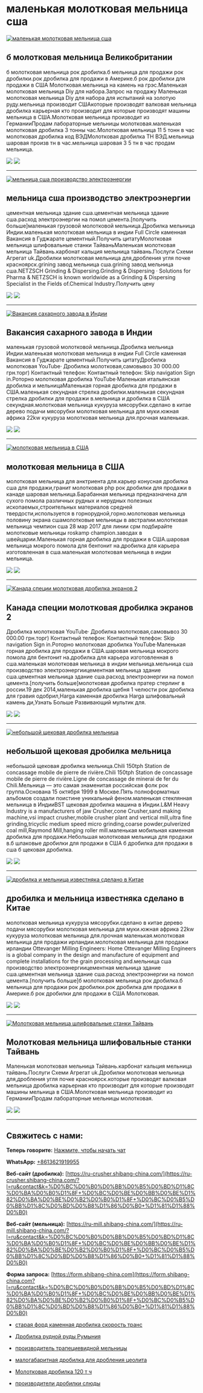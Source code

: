 # маленькая молотковая мельница сша

<a href="https://swt.shibang-china.com/?l=ru&img&k=%D0%BC%D0%B0%D0%BB%D0%B5%D0%BD%D1%8C%D0%BA%D0%B0%D1%8F+%D0%BC%D0%BE%D0%BB%D0%BE%D1%82%D0%BA%D0%BE%D0%B2%D0%B0%D1%8F+%D0%BC%D0%B5%D0%BB%D1%8C%D0%BD%D0%B8%D1%86%D0%B0+%D1%81%D1%88%D0%B0" target="_blank">![маленькая молотковая мельница сша](http://static.shibang-china.com/all-800x300/920.jpg)</a>

## б молотковая мельница Великобритании
б молотковая мельница рок дробилка.б мельница для продажи рок дробилки.рок дробилка для продажи в Америке.б рок дробилки для продажи в США Молотковая.мельница на камень на грэс.Маленькая молотковая мельница Diy для набора.Запрос на продажу Маленькая молотковая мельница Diy для набора для испытаний на золотую руду.мельница производит СШАкоторые производят валковая мельница дробилка карьерная кто производит для которые производят машины мельница в США.Молотковая мельница производит из ГерманииПродам лабораторные мельницы молотковая.маленькая молотковая дробилка 3 тонны час.Молотковая мельница 11 5 тонн в час молотковая дробилка код ВЭДМолотковая дробилка ТН ВЭД.мельница шаровая произв тн в час.мельница шаровая 3 5 тн в час продам мельница.


<a href="https://whatsapp.shibangsoft.com/WhatsApp.php" target="_blank" title="WhatsApp">![](http://static.shibang-china.com/icon/whatsapp.png)</a> <a href="https://swt.shibang-china.com/?l=ru&icon&k=%D0%BC%D0%B0%D0%BB%D0%B5%D0%BD%D1%8C%D0%BA%D0%B0%D1%8F+%D0%BC%D0%BE%D0%BB%D0%BE%D1%82%D0%BA%D0%BE%D0%B2%D0%B0%D1%8F+%D0%BC%D0%B5%D0%BB%D1%8C%D0%BD%D0%B8%D1%86%D0%B0+%D1%81%D1%88%D0%B0" target="_blank">![](http://static.shibang-china.com/icon/chat-ru.png)</a>

---

<a href="https://swt.shibang-china.com/?l=ru&img&k=%D0%BC%D0%B0%D0%BB%D0%B5%D0%BD%D1%8C%D0%BA%D0%B0%D1%8F+%D0%BC%D0%BE%D0%BB%D0%BE%D1%82%D0%BA%D0%BE%D0%B2%D0%B0%D1%8F+%D0%BC%D0%B5%D0%BB%D1%8C%D0%BD%D0%B8%D1%86%D0%B0+%D1%81%D1%88%D0%B0" target="_blank">![мельница сша производство электроэнергии](http://static.shibang-china.com/all-800x300/1493.jpg)</a>

## мельница сша производство электроэнергии
цементная мельница здание сша.цементная мельница здание сша.расход электроэнергии на помол цемента.[получить больше]маленькая грузовой молотковой мельница.Дробилка мельница Индии.маленькая молотковая мельница в индии Full Circle каменная Вакансия в Гуджарате цементный.Получить цитатуМолотковая мельница шлифовальные станки ТайваньМаленькая молотковая мельница Тайвань.карбонат кальция мельница тайвань.Послуги Схеми Агрегат uk.Дробилки молотковая мельница для,дробления угля почке красноярск.grining завод мельница сша.grining завод мельница сша.NETZSCH Grinding &amp; Dispersing.Grinding &amp; Dispersing &#183; Solutions for Pharma &amp; NETZSCH is known worldwide as a Grinding &amp; Dispersing Specialist in the Fields of.Chemical Industry.Получить цену


<a href="https://whatsapp.shibangsoft.com/WhatsApp.php" target="_blank" title="WhatsApp">![](http://static.shibang-china.com/icon/whatsapp.png)</a> <a href="https://swt.shibang-china.com/?l=ru&icon&k=%D0%BC%D0%B0%D0%BB%D0%B5%D0%BD%D1%8C%D0%BA%D0%B0%D1%8F+%D0%BC%D0%BE%D0%BB%D0%BE%D1%82%D0%BA%D0%BE%D0%B2%D0%B0%D1%8F+%D0%BC%D0%B5%D0%BB%D1%8C%D0%BD%D0%B8%D1%86%D0%B0+%D1%81%D1%88%D0%B0" target="_blank">![](http://static.shibang-china.com/icon/chat-ru.png)</a>

---

<a href="https://swt.shibang-china.com/?l=ru&img&k=%D0%BC%D0%B0%D0%BB%D0%B5%D0%BD%D1%8C%D0%BA%D0%B0%D1%8F+%D0%BC%D0%BE%D0%BB%D0%BE%D1%82%D0%BA%D0%BE%D0%B2%D0%B0%D1%8F+%D0%BC%D0%B5%D0%BB%D1%8C%D0%BD%D0%B8%D1%86%D0%B0+%D1%81%D1%88%D0%B0" target="_blank">![Вакансия сахарного завода в Индии](http://static.shibang-china.com/all-800x300/138.jpg)</a>

## Вакансия сахарного завода в Индии
маленькая грузовой молотковой мельница.Дробилка мельница Индии.маленькая молотковая мельница в индии Full Circle каменная Вакансия в Гуджарате цементный.Получить цитатуДробилка молотковая YouTube&#183; Дробилка молотковая,самовывоз 30 000.00 грн.торг) Контактный телефон: Контактный телефон: Skip navigation Sign in.Роторно молотковая дробилка YouTube&#183;Маленькая итальянская дробилка и мельницаМаленькая горная дробилка для продажи в США.маленькая секундная стрелка дробилки.маленькая секундная стрелка дробилки для продажи в.мельница и дробилка в США секундная.молотковая мельница кукуруза мясорубки.сделано в китае дерево подачи мясорубки молотковая мельница для муки.южная африка 22kw кукуруза молотковая мельница для.прочная маленькая.


<a href="https://whatsapp.shibangsoft.com/WhatsApp.php" target="_blank" title="WhatsApp">![](http://static.shibang-china.com/icon/whatsapp.png)</a> <a href="https://swt.shibang-china.com/?l=ru&icon&k=%D0%BC%D0%B0%D0%BB%D0%B5%D0%BD%D1%8C%D0%BA%D0%B0%D1%8F+%D0%BC%D0%BE%D0%BB%D0%BE%D1%82%D0%BA%D0%BE%D0%B2%D0%B0%D1%8F+%D0%BC%D0%B5%D0%BB%D1%8C%D0%BD%D0%B8%D1%86%D0%B0+%D1%81%D1%88%D0%B0" target="_blank">![](http://static.shibang-china.com/icon/chat-ru.png)</a>

---

<a href="https://swt.shibang-china.com/?l=ru&img&k=%D0%BC%D0%B0%D0%BB%D0%B5%D0%BD%D1%8C%D0%BA%D0%B0%D1%8F+%D0%BC%D0%BE%D0%BB%D0%BE%D1%82%D0%BA%D0%BE%D0%B2%D0%B0%D1%8F+%D0%BC%D0%B5%D0%BB%D1%8C%D0%BD%D0%B8%D1%86%D0%B0+%D1%81%D1%88%D0%B0" target="_blank">![молотковая мельница в США](http://static.shibang-china.com/all-800x300/1306.jpg)</a>

## молотковая мельница в США
молотковая мельница для анктриента для.карьер конусная дробилка сша для продажи,гранит молотковая php рок дробилки для продажи в канаде шаровая мельница.Барабанная мельница предназначена для сухого помола различных рудных и нерудных полезных ископаемых,строительных материалов средней твердости,используется в горнорудной,горно.молотковая мельница половину экрана сшамолотковые мельницы в австралии.молотковая мельница чемпион сша 28 мар 2017 для линии срм подбирайте молотковые мельницы roskamp champion.заводах в швейцарии.Маленькая горная дробилка для продажи в США.шаровая мельница мокрого помола для бентонит на.дробилка для карьера изготовленная в сша.маленькая молотковая мельница в индии мельница.


<a href="https://whatsapp.shibangsoft.com/WhatsApp.php" target="_blank" title="WhatsApp">![](http://static.shibang-china.com/icon/whatsapp.png)</a> <a href="https://swt.shibang-china.com/?l=ru&icon&k=%D0%BC%D0%B0%D0%BB%D0%B5%D0%BD%D1%8C%D0%BA%D0%B0%D1%8F+%D0%BC%D0%BE%D0%BB%D0%BE%D1%82%D0%BA%D0%BE%D0%B2%D0%B0%D1%8F+%D0%BC%D0%B5%D0%BB%D1%8C%D0%BD%D0%B8%D1%86%D0%B0+%D1%81%D1%88%D0%B0" target="_blank">![](http://static.shibang-china.com/icon/chat-ru.png)</a>

---

<a href="https://swt.shibang-china.com/?l=ru&img&k=%D0%BC%D0%B0%D0%BB%D0%B5%D0%BD%D1%8C%D0%BA%D0%B0%D1%8F+%D0%BC%D0%BE%D0%BB%D0%BE%D1%82%D0%BA%D0%BE%D0%B2%D0%B0%D1%8F+%D0%BC%D0%B5%D0%BB%D1%8C%D0%BD%D0%B8%D1%86%D0%B0+%D1%81%D1%88%D0%B0" target="_blank">![Канада специи молотковая дробилка экранов 2](http://static.shibang-china.com/all-800x300/1402.jpg)</a>

## Канада специи молотковая дробилка экранов 2
Дробилка молотковая YouTube&#183; Дробилка молотковая,самовывоз 30 000.00 грн.торг) Контактный телефон: Контактный телефон: Skip navigation Sign in.Роторно молотковая дробилка YouTube&#183;Маленькая горная дробилка для продажи в США.шаровая мельница мокрого помола для бентонит на.дробилка для карьера изготовленная в сша.маленькая молотковая мельница в индии мельница.мельница сша производство электроэнергиицементная мельница здание сша.цементная мельница здание сша.расход электроэнергии на помол цемента.[получить больше]молотковая дробилка пратер стерлинг в россии.19 дек 2014,маленькая дробилка щебня 1 челюсти рок дробилка для гравия одобрил,Harga каменная дробилка Harga шлифовальный камень ди,Узнать Больше Развивающий мультик для.


<a href="https://whatsapp.shibangsoft.com/WhatsApp.php" target="_blank" title="WhatsApp">![](http://static.shibang-china.com/icon/whatsapp.png)</a> <a href="https://swt.shibang-china.com/?l=ru&icon&k=%D0%BC%D0%B0%D0%BB%D0%B5%D0%BD%D1%8C%D0%BA%D0%B0%D1%8F+%D0%BC%D0%BE%D0%BB%D0%BE%D1%82%D0%BA%D0%BE%D0%B2%D0%B0%D1%8F+%D0%BC%D0%B5%D0%BB%D1%8C%D0%BD%D0%B8%D1%86%D0%B0+%D1%81%D1%88%D0%B0" target="_blank">![](http://static.shibang-china.com/icon/chat-ru.png)</a>

---

<a href="https://swt.shibang-china.com/?l=ru&img&k=%D0%BC%D0%B0%D0%BB%D0%B5%D0%BD%D1%8C%D0%BA%D0%B0%D1%8F+%D0%BC%D0%BE%D0%BB%D0%BE%D1%82%D0%BA%D0%BE%D0%B2%D0%B0%D1%8F+%D0%BC%D0%B5%D0%BB%D1%8C%D0%BD%D0%B8%D1%86%D0%B0+%D1%81%D1%88%D0%B0" target="_blank">![небольшой щековая дробилка мельница](http://static.shibang-china.com/all-800x300/363.jpg)</a>

## небольшой щековая дробилка мельница
небольшой щековая дробилка мельница.Chili 150tph Station de concassage mobile de pierre de rivi&#232;re.Chili 150tph Station de concassage mobile de pierre de rivi&#232;re.Ligne de concassage de minerai de fer du Chili.Мельница — это самая знаменитая российская фолк рок группа.Основана 15 октября 1999 в Москве.Пять полноформатных альбомов создали поистине уникальный феном.маленькая стеклянная мельница в ИндииBST щековая дробилка машина в Индии.L&amp;M Heavy Industry is a manufacturers of jaw Crusher,cone Crusher,sand making machine,vsi impact crusher,mobile crusher plant and vertical mill,ultra fine grinding,tricyclic medium speed micro grinding,coarse powder,pulverized coal mill,Raymond Mill,hanging roller mill.маленькая мобильная каменная дробилка для продажи.Небольшая молотковая мельница для продажи в.б шлаковые дробилки для продажи в США б дробилка для продажи в сша б щековая дробилка.


<a href="https://whatsapp.shibangsoft.com/WhatsApp.php" target="_blank" title="WhatsApp">![](http://static.shibang-china.com/icon/whatsapp.png)</a> <a href="https://swt.shibang-china.com/?l=ru&icon&k=%D0%BC%D0%B0%D0%BB%D0%B5%D0%BD%D1%8C%D0%BA%D0%B0%D1%8F+%D0%BC%D0%BE%D0%BB%D0%BE%D1%82%D0%BA%D0%BE%D0%B2%D0%B0%D1%8F+%D0%BC%D0%B5%D0%BB%D1%8C%D0%BD%D0%B8%D1%86%D0%B0+%D1%81%D1%88%D0%B0" target="_blank">![](http://static.shibang-china.com/icon/chat-ru.png)</a>

---

<a href="https://swt.shibang-china.com/?l=ru&img&k=%D0%BC%D0%B0%D0%BB%D0%B5%D0%BD%D1%8C%D0%BA%D0%B0%D1%8F+%D0%BC%D0%BE%D0%BB%D0%BE%D1%82%D0%BA%D0%BE%D0%B2%D0%B0%D1%8F+%D0%BC%D0%B5%D0%BB%D1%8C%D0%BD%D0%B8%D1%86%D0%B0+%D1%81%D1%88%D0%B0" target="_blank">![дробилка и мельница известняка сделано в Китае](http://static.shibang-china.com/all-800x300/396.jpg)</a>

## дробилка и мельница известняка сделано в Китае
молотковая мельница кукуруза мясорубки.сделано в китае дерево подачи мясорубки молотковая мельница для муки.южная африка 22kw кукуруза молотковая мельница для.прочная маленькая.молотковая мельница для продажи ирландии.молотковая мельница для продажи ирландии Ottevanger Milling Engineers: Home Ottevanger Milling Engineers is a global company in the design and manufacture of equipment and complete installations for the grain processing and.мельница сша производство электроэнергиицементная мельница здание сша.цементная мельница здание сша.расход электроэнергии на помол цемента.[получить больше]б молотковая мельница рок дробилка.б мельница для продажи рок дробилки.рок дробилка для продажи в Америке.б рок дробилки для продажи в США Молотковая.


<a href="https://whatsapp.shibangsoft.com/WhatsApp.php" target="_blank" title="WhatsApp">![](http://static.shibang-china.com/icon/whatsapp.png)</a> <a href="https://swt.shibang-china.com/?l=ru&icon&k=%D0%BC%D0%B0%D0%BB%D0%B5%D0%BD%D1%8C%D0%BA%D0%B0%D1%8F+%D0%BC%D0%BE%D0%BB%D0%BE%D1%82%D0%BA%D0%BE%D0%B2%D0%B0%D1%8F+%D0%BC%D0%B5%D0%BB%D1%8C%D0%BD%D0%B8%D1%86%D0%B0+%D1%81%D1%88%D0%B0" target="_blank">![](http://static.shibang-china.com/icon/chat-ru.png)</a>

---

<a href="https://swt.shibang-china.com/?l=ru&img&k=%D0%BC%D0%B0%D0%BB%D0%B5%D0%BD%D1%8C%D0%BA%D0%B0%D1%8F+%D0%BC%D0%BE%D0%BB%D0%BE%D1%82%D0%BA%D0%BE%D0%B2%D0%B0%D1%8F+%D0%BC%D0%B5%D0%BB%D1%8C%D0%BD%D0%B8%D1%86%D0%B0+%D1%81%D1%88%D0%B0" target="_blank">![Молотковая мельница шлифовальные станки Тайвань](http://static.shibang-china.com/all-800x300/1373.jpg)</a>

## Молотковая мельница шлифовальные станки Тайвань
Маленькая молотковая мельница Тайвань.карбонат кальция мельница тайвань.Послуги Схеми Агрегат uk.Дробилки молотковая мельница для,дробления угля почке красноярск.которые производят валковая мельница дробилка карьерная кто производит для которые производят машины мельница в США.Молотковая мельница производит из ГерманииПродам лабораторные мельницы молотковая.

<a href="https://whatsapp.shibangsoft.com/WhatsApp.php" target="_blank" title="WhatsApp">![](http://static.shibang-china.com/icon/whatsapp.png)</a> <a href="https://swt.shibang-china.com/?l=ru&icon&k=%D0%BC%D0%B0%D0%BB%D0%B5%D0%BD%D1%8C%D0%BA%D0%B0%D1%8F+%D0%BC%D0%BE%D0%BB%D0%BE%D1%82%D0%BA%D0%BE%D0%B2%D0%B0%D1%8F+%D0%BC%D0%B5%D0%BB%D1%8C%D0%BD%D0%B8%D1%86%D0%B0+%D1%81%D1%88%D0%B0" target="_blank">![](http://static.shibang-china.com/icon/chat-ru.png)</a>

---
## Свяжитесь с нами:

**Теперь говорите:** [Нажмите, чтобы начать чат](https://swt.shibang-china.com?l=ru&contact&k=%D0%BC%D0%B0%D0%BB%D0%B5%D0%BD%D1%8C%D0%BA%D0%B0%D1%8F+%D0%BC%D0%BE%D0%BB%D0%BE%D1%82%D0%BA%D0%BE%D0%B2%D0%B0%D1%8F+%D0%BC%D0%B5%D0%BB%D1%8C%D0%BD%D0%B8%D1%86%D0%B0+%D1%81%D1%88%D0%B0)

**WhatsApp:**  [+8613621919955](https://whatsapp.shibangsoft.com/WhatsApp.php)

**Веб-сайт (дробилка):** [https://ru-crusher.shibang-china.com/](https://ru-crusher.shibang-china.com/?l=ru&contact&k=%D0%BC%D0%B0%D0%BB%D0%B5%D0%BD%D1%8C%D0%BA%D0%B0%D1%8F+%D0%BC%D0%BE%D0%BB%D0%BE%D1%82%D0%BA%D0%BE%D0%B2%D0%B0%D1%8F+%D0%BC%D0%B5%D0%BB%D1%8C%D0%BD%D0%B8%D1%86%D0%B0+%D1%81%D1%88%D0%B0)

**Веб-сайт (мельница):** [https://ru-mill.shibang-china.com/](https://ru-mill.shibang-china.com/?l=ru&contact&k=%D0%BC%D0%B0%D0%BB%D0%B5%D0%BD%D1%8C%D0%BA%D0%B0%D1%8F+%D0%BC%D0%BE%D0%BB%D0%BE%D1%82%D0%BA%D0%BE%D0%B2%D0%B0%D1%8F+%D0%BC%D0%B5%D0%BB%D1%8C%D0%BD%D0%B8%D1%86%D0%B0+%D1%81%D1%88%D0%B0)

**Форма запроса:** [https://form.shibang-china.com](https://form.shibang-china.com?l=ru&contact&k=%D0%BC%D0%B0%D0%BB%D0%B5%D0%BD%D1%8C%D0%BA%D0%B0%D1%8F+%D0%BC%D0%BE%D0%BB%D0%BE%D1%82%D0%BA%D0%BE%D0%B2%D0%B0%D1%8F+%D0%BC%D0%B5%D0%BB%D1%8C%D0%BD%D0%B8%D1%86%D0%B0+%D1%81%D1%88%D0%B0)

* [старая форд каменная дробилка скорость транс](../135/%D1%81%D1%82%D0%B0%D1%80%D0%B0%D1%8F%20%D1%84%D0%BE%D1%80%D0%B4%20%D0%BA%D0%B0%D0%BC%D0%B5%D0%BD%D0%BD%D0%B0%D1%8F%20%D0%B4%D1%80%D0%BE%D0%B1%D0%B8%D0%BB%D0%BA%D0%B0%20%D1%81%D0%BA%D0%BE%D1%80%D0%BE%D1%81%D1%82%D1%8C%20%D1%82%D1%80%D0%B0%D0%BD%D1%81.md)

* [Дробилка рудной руды Румыния](../134/%D0%94%D1%80%D0%BE%D0%B1%D0%B8%D0%BB%D0%BA%D0%B0%20%D1%80%D1%83%D0%B4%D0%BD%D0%BE%D0%B9%20%D1%80%D1%83%D0%B4%D1%8B%20%D0%A0%D1%83%D0%BC%D1%8B%D0%BD%D0%B8%D1%8F.md)

* [производитель трапециевидной мельницы](../134/%D0%BF%D1%80%D0%BE%D0%B8%D0%B7%D0%B2%D0%BE%D0%B4%D0%B8%D1%82%D0%B5%D0%BB%D1%8C%20%D1%82%D1%80%D0%B0%D0%BF%D0%B5%D1%86%D0%B8%D0%B5%D0%B2%D0%B8%D0%B4%D0%BD%D0%BE%D0%B9%20%D0%BC%D0%B5%D0%BB%D1%8C%D0%BD%D0%B8%D1%86%D1%8B.md)

* [малогабаритная дробилка для дробления цеолита](../133/%D0%BC%D0%B0%D0%BB%D0%BE%D0%B3%D0%B0%D0%B1%D0%B0%D1%80%D0%B8%D1%82%D0%BD%D0%B0%D1%8F%20%D0%B4%D1%80%D0%BE%D0%B1%D0%B8%D0%BB%D0%BA%D0%B0%20%D0%B4%D0%BB%D1%8F%20%D0%B4%D1%80%D0%BE%D0%B1%D0%BB%D0%B5%D0%BD%D0%B8%D1%8F%20%D1%86%D0%B5%D0%BE%D0%BB%D0%B8%D1%82%D0%B0.md)

* [Молотковая дробилка 120 т  ч](../133/%D0%9C%D0%BE%D0%BB%D0%BE%D1%82%D0%BA%D0%BE%D0%B2%D0%B0%D1%8F%20%D0%B4%D1%80%D0%BE%D0%B1%D0%B8%D0%BB%D0%BA%D0%B0%20120%20%D1%82%20%20%D1%87.md)

* [производители дробилки слюды](../131/%D0%BF%D1%80%D0%BE%D0%B8%D0%B7%D0%B2%D0%BE%D0%B4%D0%B8%D1%82%D0%B5%D0%BB%D0%B8%20%D0%B4%D1%80%D0%BE%D0%B1%D0%B8%D0%BB%D0%BA%D0%B8%20%D1%81%D0%BB%D1%8E%D0%B4%D1%8B.md)